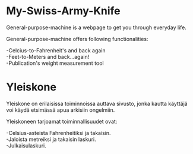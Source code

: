 # My-Swiss-Army-Knife

General-purpose-machine is a webpage to get you through everyday life.

General-purpose-machine offers following functionalities:

  -Celcius-to-Fahrenheit's and back again<br/>
  -Feet-to-Meters and back...again!<br/>
  -Publication's weight measurement tool

# Yleiskone

Yleiskone on erilaisissa toiminnoissa auttava sivusto, jonka kautta käyttäjä voi käydä etsimässä apua arkisiin ongelmiin.

Yleiskoneen tarjoamat toiminnallisuudet ovat:

  -Celsius-asteista Fahrenheitiksi ja takaisin.<br/>
  -Jaloista metreiksi ja takaisin laskuri.<br/>
  -Julkaisulaskuri.
